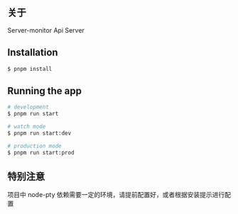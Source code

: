 <h2>关于</h2>

Server-monitor Api Server

## Installation

```bash
$ pnpm install
```

## Running the app

```bash
# development
$ pnpm run start

# watch mode
$ pnpm run start:dev

# production mode
$ pnpm run start:prod
```

<h2>特别注意</h2>
项目中 node-pty 依赖需要一定的环境，请提前配置好，或者根据安装提示进行配置

